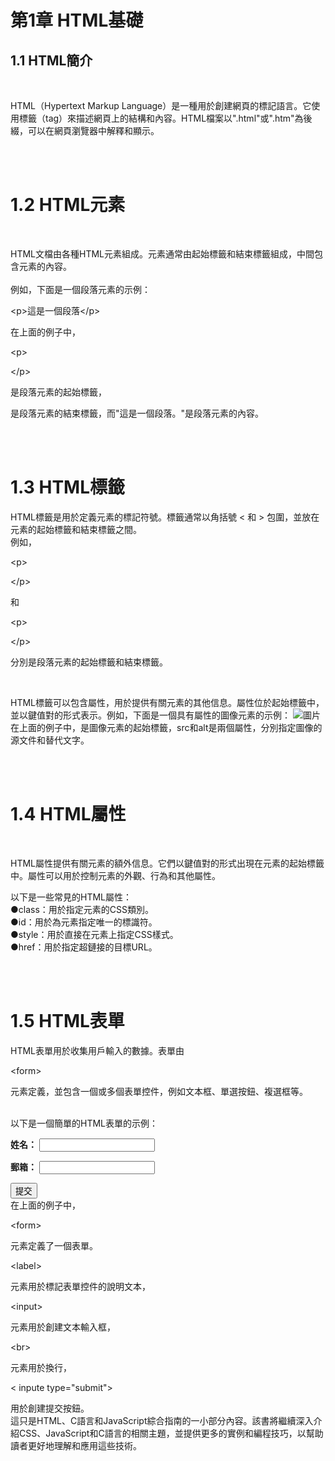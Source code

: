 <h1>第1章 HTML基礎</h1>

<h2>1.1 HTML簡介</h2>
<br>
<p>HTML（Hypertext Markup Language）是一種用於創建網頁的標記語言。它使用標籤（tag）來描述網頁上的結構和內容。HTML檔案以".html"或".htm"為後綴，可以在網頁瀏覽器中解釋和顯示。</p>

<br>
<br>
<h1>1.2 HTML元素</h1>
<br>
<p>HTML文檔由各種HTML元素組成。元素通常由起始標籤和結束標籤組成，中間包含元素的內容。
<br>
<br>
例如，下面是一個段落元素的示例：
<br>
<p>&lt;p&gt;這是一個段落&lt;/p&gt;</p>在上面的例子中，<p>&lt;p&gt;<p>&lt;/p&gt;</p>是段落元素的起始標籤，</p>是段落元素的結束標籤，而"這是一個段落。"是段落元素的內容。</p>

<br>
<br>
<h1>1.3 HTML標籤</h1>
<p>HTML標籤是用於定義元素的標記符號。標籤通常以角括號 < 和 > 包圍，並放在元素的起始標籤和結束標籤之間。
<br>
例如，<p>&lt;p&gt;<p>&lt;/p&gt;</p>和<p>&lt;p&gt;</p>&lt;/p&gt;</p>分別是段落元素的起始標籤和結束標籤。</p>

<br>
<p>HTML標籤可以包含屬性，用於提供有關元素的其他信息。屬性位於起始標籤中，並以鍵值對的形式表示。例如，下面是一個具有屬性的圖像元素的示例：
<img src="image.jpg" alt="圖片">
在上面的例子中，<img>是圖像元素的起始標籤，src和alt是兩個屬性，分別指定圖像的源文件和替代文字。</p>

<br>
<br>
<h1>1.4 HTML屬性</h1>

<br>
<p>HTML屬性提供有關元素的額外信息。它們以鍵值對的形式出現在元素的起始標籤中。屬性可以用於控制元素的外觀、行為和其他屬性。

<br>
<p>以下是一些常見的HTML屬性：
<br>
●class：用於指定元素的CSS類別。
<br>
●id：用於為元素指定唯一的標識符。
<br>
●style：用於直接在元素上指定CSS樣式。
<br>
●href：用於指定超鏈接的目標URL。
</p>

<br>
<br>
<h1>1.5 HTML表單</h1>
<p>HTML表單用於收集用戶輸入的數據。表單由<p>&lt;form&gt;</p>元素定義，並包含一個或多個表單控件，例如文本框、單選按鈕、複選框等。</p>

<br>
以下是一個簡單的HTML表單的示例：
<br>

**姓名：**
<input type="text" id="name" name="name">

**郵箱：**
<input type="email" id="email" name="email">

<input type="submit" value="提交">

<br>
在上面的例子中，<p>&lt;form&gt;</p>元素定義了一個表單。
<br>
<p>&lt;label&gt;</p>元素用於標記表單控件的說明文本，
<br>
<p>&lt;input&gt;</p>元素用於創建文本輸入框，
<br>
<p>&lt;br&gt;</p>元素用於換行，
<br>
<p>&lt; inpute type="submit"&gt;</p>用於創建提交按鈕。

<br>
這只是HTML、C語言和JavaScript綜合指南的一小部分內容。該書將繼續深入介紹CSS、JavaScript和C語言的相關主題，並提供更多的實例和編程技巧，以幫助讀者更好地理解和應用這些技術。
